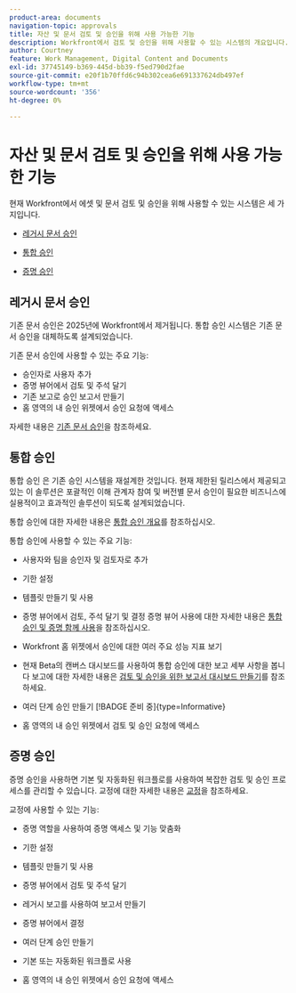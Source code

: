```yaml
---
product-area: documents
navigation-topic: approvals
title: 자산 및 문서 검토 및 승인을 위해 사용 가능한 기능
description: Workfront에서 검토 및 승인을 위해 사용할 수 있는 시스템의 개요입니다.
author: Courtney
feature: Work Management, Digital Content and Documents
exl-id: 37745149-b369-445d-bb39-f5ed790d2fae
source-git-commit: e20f1b70ffd6c94b302cea6e691337624db497ef
workflow-type: tm+mt
source-wordcount: '356'
ht-degree: 0%

---
```


# 자산 및 문서 검토 및 승인을 위해 사용 가능한 기능

현재 Workfront에서 에셋 및 문서 검토 및 승인을 위해 사용할 수 있는 시스템은 세 가지입니다.

* [레거시 문서 승인](#legacy-document-approvals)

* [통합 승인](#new-document-approvals)

* [증명 승인](#proof-approvals)

## 레거시 문서 승인

기존 문서 승인은 2025년에 Workfront에서 제거됩니다. 통합 승인 시스템은 기존 문서 승인을 대체하도록 설계되었습니다.

기존 문서 승인에 사용할 수 있는 주요 기능:

* 승인자로 사용자 추가
* 증명 뷰어에서 검토 및 주석 달기
* 기존 보고로 승인 보고서 만들기
* 홈 영역의 내 승인 위젯에서 승인 요청에 액세스

자세한 내용은 [기존 문서 승인](/help/quicksilver/review-and-approve-work/manage-approvals/approval-process-in-workfront.md#document-approval-processes)을 참조하세요.

## 통합 승인

통합 승인 은 기존 승인 시스템을 재설계한 것입니다. 현재 제한된 릴리스에서 제공되고 있는 이 솔루션은 포괄적인 이해 관계자 참여 및 버전별 문서 승인이 필요한 비즈니스에 실용적이고 효과적인 솔루션이 되도록 설계되었습니다.

통합 승인에 대한 자세한 내용은 [통합 승인 개요](/help/quicksilver/review-and-approve-work/document-reviews-and-approvals/document-approvals-overview.md)를 참조하십시오.

통합 승인에 사용할 수 있는 주요 기능:

* 사용자와 팀을 승인자 및 검토자로 추가

* 기한 설정

* 템플릿 만들기 및 사용

* 증명 뷰어에서 검토, 주석 달기 및 결정
증명 뷰어 사용에 대한 자세한 내용은 [통합 승인 및 증명 함께 사용](/help/quicksilver/review-and-approve-work/document-reviews-and-approvals/doc-approvals-and-proofing.md)을 참조하십시오.

* Workfront 홈 위젯에서 승인에 대한 여러 주요 성능 지표 보기

* 현재 Beta의 캔버스 대시보드를 사용하여 통합 승인에 대한 보고 세부 사항을 봅니다
보고에 대한 자세한 내용은 [검토 및 승인을 위한 보고서 대시보드 만들기](/help/quicksilver/review-and-approve-work/document-reviews-and-approvals/create-review-and-approval-dashboard.md)를 참조하세요.

* 여러 단계 승인 만들기 [!BADGE 준비 중]{type=Informative}

* 홈 영역의 내 승인 위젯에서 검토 및 승인 요청에 액세스


## 증명 승인

증명 승인을 사용하면 기본 및 자동화된 워크플로를 사용하여 복잡한 검토 및 승인 프로세스를 관리할 수 있습니다. 교정에 대한 자세한 내용은 [교정](/help/quicksilver/review-and-approve-work/proofing/proofing-overview/proofing-basics.md)을 참조하세요.

교정에 사용할 수 있는 기능:

* 증명 역할을 사용하여 증명 액세스 및 기능 맞춤화

* 기한 설정

* 템플릿 만들기 및 사용

* 증명 뷰어에서 검토 및 주석 달기

* 레거시 보고를 사용하여 보고서 만들기

* 증명 뷰어에서 결정

* 여러 단계 승인 만들기

* 기본 또는 자동화된 워크플로 사용

* 홈 영역의 내 승인 위젯에서 승인 요청에 액세스

<!--
## Upcoming deprecations
-->